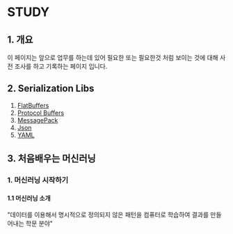 # STUDY

## 1. 개요

이 페이지는 앞으로 업무를 하는데 있어 필요한 또는 필요한것 처럼 보이는 것에 대해 사전 조사를 하고 기록하는 페이지 입니다.

## 2. Serialization Libs

1. [FlatBuffers](https://github.com/swkwon/study/blob/master/serializer/FlatBuffers.md)
2. [Protocol Buffers](https://github.com/swkwon/study/blob/master/serializer/ProtocolBuffers.md)
3. [MessagePack](https://github.com/swkwon/study/blob/master/serializer/MessagePack.md)
4. [Json](https://github.com/swkwon/study/blob/master/serializer/JSON.md)
5. [YAML](https://github.com/swkwon/study/blob/master/serializer/YAML.md)

## 3. 처음배우는 머신러닝

### 1. 머신러닝 시작하기

#### 1.1 머신러닝 소개

"데이터를 이용해서 명시적으로 정의되지 않은 패턴을 컴퓨터로 학습하여 결과를 만들어내는 학문 분야"